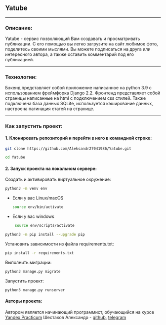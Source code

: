 ## Yatube
***
### Описание:
Yatube - сервис позволяющий Вам создавать и просматривать публикации.
С его помощью вы легко загрузите на сайт любимое фото, поделитесь своими мыслями.
Вы можете подписаться на друга или интересного автора, а также оставить комментарий под его публикацией.
***
### Технологии:
Бэкенд представляет собой приложение написанное на python 3.9 с использованием фреймфорка Django 2.2.
Фронтенд представляет собой страницы написанные на html с подключением css стилей. 
Также подключена база данных SQLite, используется кэширование данных, настроена пагинация статей на странице.
***
### Как запустить проект:

#### 1. Клонировать репозиторий и перейти в него в командной строке:

```bash
git clone https://github.com/Aleksandr27041986/Yatube.git
```

```bash
cd Yatube
```

#### 2. Запуск проекта на локальном сервере:

Cоздать и активировать виртуальное окружение:
```bash
python3 -m venv env
```
* Если у вас Linux/macOS
    ```bash
    source env/bin/activate
    ```
* Если у вас windows
   ```bash
    source env/scripts/activate
    ```
```bash
python3 -m pip install --upgrade pip
```
Установить зависимости из файла requirements.txt:
```bash
pip install -r requirements.txt
```
Выполнить миграции:
```bash
python3 manage.py migrate
```
Запустить проект:
```bash
python3 manage.py runserver
```

#### Авторы проекта:
Автором является начинающий программист, обучающийся на курсе [Yandex Practicum](https://practicum.yandex.ru/)
Шестаков Александр - [github](https://github.com/Aleksandr27041986), [telegram](https://t.me/Sanila270486)
